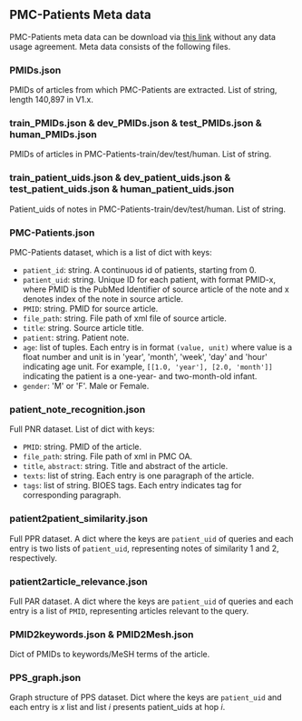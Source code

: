 ## PMC-Patients Meta data
PMC-Patients meta data can be download via [this link](https://drive.google.com/file/d/1vFCLy_CF8fxPDZvDtHPR6Dl6x9l0TyvW/view?usp=sharing) without any data usage agreement. Meta data consists of the following files.

### PMIDs.json

PMIDs of articles from which PMC-Patients are extracted.
List of string, length 140,897 in V1.x.

### train_PMIDs.json & dev_PMIDs.json & test_PMIDs.json & human_PMIDs.json

PMIDs of articles in PMC-Patients-train/dev/test/human.
List of string.

### train_patient_uids.json & dev_patient_uids.json & test_patient_uids.json & human_patient_uids.json

Patient_uids of notes in PMC-Patients-train/dev/test/human.
List of string.

### PMC-Patients.json

PMC-Patients dataset, which is a list of dict with keys:
- `patient_id`: string. A continuous id of patients, starting from 0.
- `patient_uid`: string. Unique ID for each patient, with format PMID-x, where PMID is the PubMed Identifier of source article of the note and x denotes index of the note in source article.
- `PMID`: string. PMID for source article.
- `file_path`: string. File path of xml file of source article.
- `title`: string. Source article title.
- `patient`: string. Patient note.
- `age`: list of tuples. Each entry is in format `(value, unit)` where value is a float number and unit is in 'year', 'month', 'week', 'day' and 'hour' indicating age unit. For example, `[[1.0, 'year'], [2.0, 'month']]` indicating the patient is a one-year- and two-month-old infant.
- `gender`: 'M' or 'F'. Male or Female.

### patient_note_recognition.json

Full PNR dataset.
List of dict with keys:
- `PMID`: string. PMID of the article.
- `file_path`: string. File path of xml in PMC OA.
- `title`, `abstract`: string. Title and abstract of the article.
- `texts`: list of string. Each entry is one paragraph of the article.
- `tags`: list of string. BIOES tags. Each entry indicates tag for corresponding paragraph.

### patient2patient_similarity.json

Full PPR dataset.
A dict where the keys are `patient_uid` of queries and each entry is two lists of `patient_uid`, representing notes of similarity 1 and 2, respectively.

### patient2article_relevance.json

Full PAR dataset.
A dict where the keys are `patient_uid` of queries and each entry is a list of `PMID`, representing articles relevant to the query.

### PMID2keywords.json & PMID2Mesh.json

Dict of PMIDs to keywords/MeSH terms of the article.

### PPS_graph.json

Graph structure of PPS dataset.
Dict where the keys are `patient_uid` and each entry is $x$ list and list $i$ presents patient_uids at hop $i$.